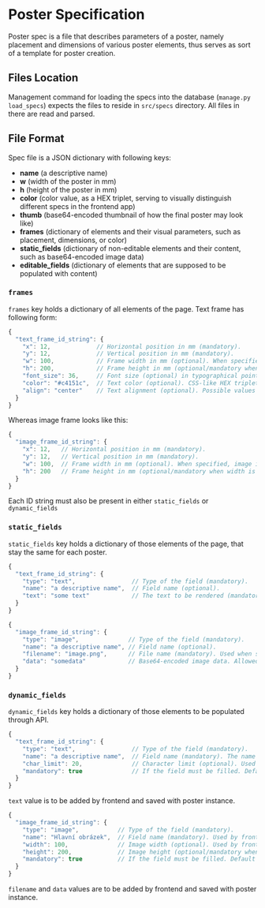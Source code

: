 # Poster Specification

Poster spec is a file that describes parameters of a poster, namely placement and dimensions 
of various poster elements, thus serves as sort of a template for poster creation.

## Files Location

Management command for loading the specs into the database (`manage.py load_specs`)
expects the files to reside in `src/specs` directory. All files in there are read and parsed.

## File Format

Spec file is a JSON dictionary with following keys:

* __name__ (a descriptive name)
* __w__ (width of the poster in mm)
* __h__ (height of the poster in mm)
* __color__ (color value, as a HEX triplet, serving to visually distinguish different specs in the frontend app)
* __thumb__ (base64-encoded thumbnail of how the final poster may look like)
* __frames__ (dictionary of elements and their visual parameters, such as placement, dimensions, or color)
* __static_fields__ (dictionary of non-editable elements and their content, such as base64-encoded image data)
* __editable_fields__ (dictionary of elements that are supposed to be populated with content)

### `frames`

`frames` key holds a dictionary of all elements of the page. Text frame has following form:

```javascript
{
  "text_frame_id_string": {
    "x": 12,             // Horizontal position in mm (mandatory).
    "y": 12,             // Vertical position in mm (mandatory).
    "w": 100,            // Frame width in mm (optional). When specified, text is rendered within the frame bounds. 
    "h": 200,            // Frame height in mm (optional/mandatory when width is specified).
    "font_size": 36,     // Font size (optional) in typographical points. Default is 16.
    "color": "#c4151c",  // Text color (optional). CSS-like HEX triplet, default is "#000000".
    "align": "center"    // Text alignment (optional). Possible values are "center", "left", "right", default is "left",   
  }
}
```

Whereas image frame looks like this:

```javascript
{
  "image_frame_id_string": {
    "x": 12,   // Horizontal position in mm (mandatory).
    "y": 12,   // Vertical position in mm (mandatory).
    "w": 100,  // Frame width in mm (optional). When specified, image is scaled into the frame, preserving aspect ratio.  
    "h": 200   // Frame height in mm (optional/mandatory when width is specified).
  }
}
```

Each ID string must also be present in either `static_fields` or `dynamic_fields` 

### `static_fields`

`static_fields` key holds a dictionary of those elements of the page, that stay the same for each poster.

```javascript
{
  "text_frame_id_string": {
    "type": "text",                // Type of the field (mandatory).
    "name": "a descriptive name",  // Field name (optional).
    "text": "some text"            // The text to be rendered (mandatory).
  }
}
```

```javascript
{
  "image_frame_id_string": {
    "type": "image",              // Type of the field (mandatory).
    "name": "a descriptive name", // Field name (optional).
    "filename": "image.png",      // File name (mandatory). Used when storing the file.
    "data": "somedata"            // Base64-encoded image data. Allowed formats are JPEG and PNG.
  }
}
```

### `dynamic_fields`

`dynamic_fields` key holds a dictionary of those elements to be populated through API.

```javascript
{
  "text_frame_id_string": {
    "type": "text",                // Type of the field (mandatory).
    "name": "a descriptive name",  // Field name (mandatory). The name is important for frontend UI. 
    "char_limit": 20,              // Character limit (optional). Used by frontend UI.
    "mandatory": true              // If the field must be filled. Default is false.
  }
}
```

`text` value is to be added by frontend and saved with poster instance.

```javascript
{
  "image_frame_id_string": {
    "type": "image",           // Type of the field (mandatory).
    "name": "Hlavní obrázek",  // Field name (mandatory). Used by frontend UI.
    "width": 100,              // Image width (optional). Used by frontend UI for prescaling.
    "height": 200,             // Image height (optional/mandatory when width is specified).
    "mandatory": true          // If the field must be filled. Default is false.
  }
}
```

`filename` and `data` values are to be added by frontend and saved with poster instance.
